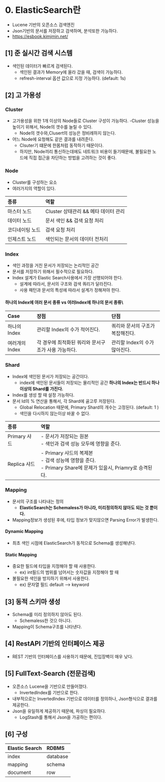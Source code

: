 # 0. ElasticSearch란
- Lucene 기반의 오픈소스 검색엔진
- Json기반의 문서를 저장하고 검색하며, 분석또한 가능하다.
- https://esbook.kimjmin.net/

## [1] 준 실시간 검색 시스템
- 색인된 데이터가 빠르게 검색된다.
  - 섹인된 결과가 Memory에 올라 갔을 때, 검색이 가능하다.
  - refresh-interval 옵션 값으로 지정 가능하다. (default: 1s)

## [2] 고 가용성

### Cluster
- 고가용성을 위한 1개 이상의 Node들로 Cluster 구성이 가능하다.
-Cluster 성능을 높이기 위해서, Node의 갯수를 늘릴 수 있다.
  - Node의 갯수와,Clusert의 성능은 정비례하지 않는다.
- 어느 Node에 요청해도 같은 결과를 내려준다.
  - Clsuter기 떄문에 한몸처럼 동작하기 때문이다.
  - 하지만, Node끼리 통신하는데에도 네트워크 비용이 들기때문에, 불필요한 노드에 직접 접근을 차단하는 방법을 고려하는 것이 좋다.

### Node
- Cluster를 구성하는 요소
- 여러가지의 역할이 있다.

| 종류           | 역할                        |
|:-------------|:--------------------------|
| 마스터 노드       | Cluster 상태관리 && 메타 데이터 관리 |
| 데이터 노드       | 문서 색인 && 검색 요청 처리         |
| 코디네이팅 노드     | 검색 요청 처리                  |
| 인제스트 노드      | 색인되는 문서의 데이터 전처리          |

### Index
- 색인 과정을 거친 문서가 저장되는 논리적인 공간
- 문서를 저장하기 위해서 필수적으로 필요하다.
- Index 설계가 Elastic Search사용에서 가장 선행되어야 한다.
  - 설계에 따라서, 문서의 구조와 검색 쿼리가 달라진다.
  - 사용 패턴과 문서의 특성에 따라서 설계가 정해져야 한다.

#### 하나의 Index에 여러 문서 종류 vs 여러Index에 하나의 문서 종류\
| Case       | 장점                            | 단점                  |
|:-----------|:------------------------------|:--------------------|
| 하나의 Index  | 관리할 Index의 수가 적어진다.           | 쿼리와 문서의 구조가 복잡해진다.  |
| 여러개의 Index | 각 경우에 최적화된 쿼리와 문서구조가 사용 가능하다. | 관리할 Index의 수가 많아진다. |


### Shard
- Index에 색인된 문서가 저장되는 공간이다.
  - index에 색인된 문서들이 저장되는 물리적인 공간
**하나의 Index는 반드시 하나이상의 Shard를 가진다.**
- Index를 생성 할 때 설정 가능하다.
- 문서 Id의 % 연산을 통해서, 각 Shard에 골고루 저장된다.
  - Global Relocation 때문에, Primary Shard의 개수는 고정된다. (default: 1 )
  - 색인을 다시하지 않는이상 바꿀 수 없다. 

| 종류 | 역할                                                                                      |
|:---------------|:----------------------------------------------------------------------------------------|
| Primary 샤드         | - 문서가 저장되는 원본 </br>- 색인과 검색 성능 모두에 영향을 준다.                                              |
| Replica 샤드        | - Primary 샤드의 복제본 </br> - 검색 성능에 영향을 준다. </br> - Primary Share에 문제가 있을시, Priamry로 승격된다. |


### Mapping
- 문서의 구조를 나타내는 정의
  - **ElasticSearch는 Schemaless가 아니라, 미리정의하지 않아도 되는 것 뿐이다.**
- Mapping정보가 생성된 후에, 타입 정보가 맞지않으면 Parsing Error가 발생한다.

#### Dynamic Mapping
- 최초 색인 시점에 ElasticSearch가 동적으로 Schema를 생성해낸다.

#### Static Mapping
- 중요한 필드에 타입을 지정해야 할 때 사용한다.
  - ex) int필드의 범위를 넘어서는 숫자값을 지정해야 할 때 
- 불필요한 색인을 방지하기 위해서 사용한다.
  - ex) 문자열 필드 default --> keyword


## [3] 동적 스키마 생성
- Schema를 미리 정의하지 않아도 된다.
  - Schemaless한 것으 아니다.
- Mapping이 Schema구조를 나타낸다.

## [4] RestAPI 기반의 인터페이스 제공
- REST 기반의 인터페이스를 사용하기 때문에, 진입장벽이 매우 낮다.

## [5] FullText-Search (전문검색)
- 오픈소스 Lucene을 기반으로 만들어졌다.
  - InvertedIndex를 기반으로 한다.
- 내부적으로는 InvertedIndex 기반으로 데이터를 정의하나, Json형식으로 결과를 제공한다.
- Json을 유일하게 제공하기 때문에, 파싱이 필요하다.
  - LogStash를 통해서 Json을 가공하는 편이다.

## [6] 구성
| Elastic Search | RDBMS            |
|:---------------|:-----------------|
| index          | database         |
| mapping        | schema           |
| document       | row              |